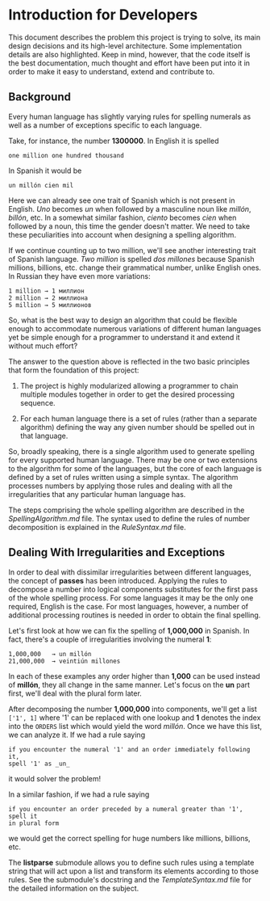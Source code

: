 Introduction for Developers
===========================

This document describes the problem this project is trying to solve, its main
design decisions and its high-level architecture. Some implementation details
are also highlighted. Keep in mind, however, that the code itself is the best
documentation, much thought and effort have been put into it in order to make
it easy to understand, extend and contribute to.


## Background ##

Every human language has slightly varying rules for spelling numerals as well
as a number of exceptions specific to each language.

Take, for instance, the number **1300000**. In English it is spelled

    one million one hundred thousand

In Spanish it would be

    un millón cien mil

Here we can already see one trait of Spanish which is not present in English.
_Uno_ becomes _un_ when followed by a masculine noun like _millón_, _billón_,
etc. In a somewhat similar fashion, _ciento_ becomes _cien_ when followed by a
noun, this time the gender doesn't matter. We need to take these peculiarities
into account when designing a spelling algorithm.

If we continue counting up to two million, we'll see another interesting trait
of Spanish language. _Two million_ is spelled _dos millones_ because Spanish
millions, billions, etc. change their grammatical number, unlike English ones.
In Russian they have even more variations:

    1 million → 1 миллион
    2 million → 2 миллиона
    5 million → 5 миллионов

So, what is the best way to design an algorithm that could be flexible enough
to accommodate numerous variations of different human languages yet be simple
enough for a programmer to understand it and extend it without much effort?

The answer to the question above is reflected in the two basic principles that
form the foundation of this project:

1. The project is highly modularized allowing a programmer to chain multiple
   modules together in order to get the desired processing sequence.

2. For each human language there is a set of rules (rather than a separate
   algorithm) defining the way any given number should be spelled out in that
   language.

So, broadly speaking, there is a single algorithm used to generate spelling for
every supported human language. There may be one or two extensions to the
algorithm for some of the languages, but the core of each language is defined
by a set of rules written using a simple syntax. The algorithm processes
numbers by applying those rules and dealing with all the irregularities that
any particular human language has.

The steps comprising the whole spelling algorithm are described in the
_SpellingAlgorithm.md_ file. The syntax used to define the rules of number
decomposition is explained in the _RuleSyntax.md_ file.


## Dealing With Irregularities and Exceptions ##

In order to deal with dissimilar irregularities between different languages,
the concept of **passes** has been introduced. Applying the rules to decompose
a number into logical components substitutes for the first pass of the whole
spelling process. For some languages it may be the only one required, English
is the case. For most languages, however, a number of additional processing
routines is needed in order to obtain the final spelling.

Let's first look at how we can fix the spelling of **1,000,000** in Spanish. In
fact, there's a couple of irregularities involving the numeral **1**:

    1,000,000   → un millón
    21,000,000  → veintiún millones

In each of these examples any order higher than **1,000** can be used instead
of **millón**, they all change in the same manner. Let's focus on the **un**
part first, we'll deal with the plural form later.

After decomposing the number **1,000,000** into components, we'll get a list
`['1', 1]` where '1' can be replaced with one lookup and **1** denotes the
index into the `ORDERS` list which would yield the word _millón_. Once we have
this list, we can analyze it. If we had a rule saying

    if you encounter the numeral '1' and an order immediately following it,
    spell '1' as _un_

it would solver the problem!

In a similar fashion, if we had a rule saying

    if you encounter an order preceded by a numeral greater than '1', spell it
    in plural form

we would get the correct spelling for huge numbers like millions, billions,
etc.

The **listparse** submodule allows you to define such rules using a template
string that will act upon a list and transform its elements according to those
rules. See the submodule's docstring and the _TemplateSyntax.md_ file for the
detailed information on the subject.
